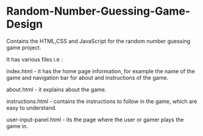# Random-Number-Guessing-Game-Design

Contains the HTML,CSS and JavaScript for the random number guessing game project.

It has various files i.e :

index.html - it has the home page information, for example the name of the game and navigation bar for about and instructions of the game.

about.html - it explains about the game.

instructions.html - contains the instructions to follow in the game, which are easy to understand.

user-input-panel.html - its the page where the user or gamer plays the game in.
